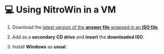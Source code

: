 # :computer: Using NitroWin in a VM

1. Download the [latest version of the **answer file** wrapped in an **ISO file**](https://github.com/nitrowinproject/NitroWin/releases/latest/download/unattend.iso).

2. Add as a **secondary CD drive** and **insert** the **downloaded ISO**.

3. Install **Windows** as **usual**.
